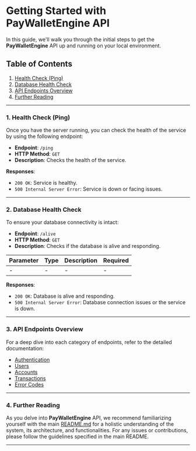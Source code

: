 # Getting Started with PayWalletEngine API

In this guide, we'll walk you through the initial steps to get the **PayWalletEngine** API up and running on your local
environment.

## Table of Contents

1. [Health Check (Ping)](#health-check-ping)
2. [Database Health Check](#database-health-check)
3. [API Endpoints Overview](#api-endpoints-overview)
4. [Further Reading](#further-reading)

---

### <a name="health-check-ping"></a>**1. Health Check (Ping)**

Once you have the server running, you can check the health of the service by using the following endpoint:

- **Endpoint**: `/ping`
- **HTTP Method**: `GET`
- **Description**: Checks the health of the service.

**Responses**:

- `200 OK`: Service is healthy.
- `500 Internal Server Error`: Service is down or facing issues.

---

### <a name="database-health-check"></a>**2. Database Health Check**

To ensure your database connectivity is intact:

- **Endpoint**: `/alive`
- **HTTP Method**: `GET`
- **Description**: Checks if the database is alive and responding.

| Parameter | Type | Description | Required |
|-----------|------|-------------|----------|
| -         | -    | -           | -        |

**Responses**:

- `200 OK`: Database is alive and responding.
- `500 Internal Server Error`: Database connection issues or the service is down.

---

### <a name="api-endpoints-overview"></a>**3. API Endpoints Overview**

For a deep dive into each category of endpoints, refer to the detailed documentation:


- [Authentication](./auth.md)
- [Users](./users.md)
- [Accounts](./accounts.md)
- [Transactions](./transactions.md)
- [Error Codes](./errors.md)

---

### <a name="further-reading"></a>**4. Further Reading**

As you delve into **PayWalletEngine** API, we recommend familiarizing yourself with the main [README.md](../README.md)
for a holistic understanding of the system, its architecture, and functionalities. For any issues or contributions,
please follow the guidelines specified in the main README.

---
